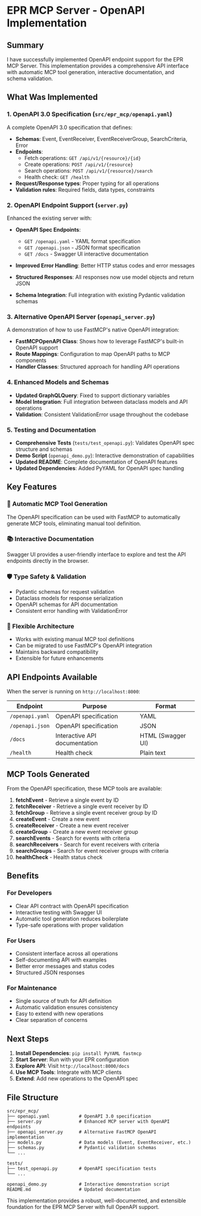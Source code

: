 # EPR MCP Server - OpenAPI Implementation

## Summary

I have successfully implemented OpenAPI endpoint support for the EPR MCP Server.
This implementation provides a comprehensive API interface with automatic MCP
tool generation, interactive documentation, and schema validation.

## What Was Implemented

### 1. OpenAPI 3.0 Specification (`src/epr_mcp/openapi.yaml`)

A complete OpenAPI 3.0 specification that defines:

- **Schemas**: Event, EventReceiver, EventReceiverGroup, SearchCriteria, Error
- **Endpoints**:
  - Fetch operations: `GET /api/v1/{resource}/{id}`
  - Create operations: `POST /api/v1/{resource}`
  - Search operations: `POST /api/v1/{resource}/search`
  - Health check: `GET /health`
- **Request/Response types**: Proper typing for all operations
- **Validation rules**: Required fields, data types, constraints

### 2. OpenAPI Endpoint Support (`server.py`)

Enhanced the existing server with:

- **OpenAPI Spec Endpoints**:

  - `GET /openapi.yaml` - YAML format specification
  - `GET /openapi.json` - JSON format specification
  - `GET /docs` - Swagger UI interactive documentation

- **Improved Error Handling**: Better HTTP status codes and error messages
- **Structured Responses**: All responses now use model objects and return JSON
- **Schema Integration**: Full integration with existing Pydantic validation
  schemas

### 3. Alternative OpenAPI Server (`openapi_server.py`)

A demonstration of how to use FastMCP's native OpenAPI integration:

- **FastMCPOpenAPI Class**: Shows how to leverage FastMCP's built-in OpenAPI
  support
- **Route Mappings**: Configuration to map OpenAPI paths to MCP components
- **Handler Classes**: Structured approach for handling API operations

### 4. Enhanced Models and Schemas

- **Updated GraphQLQuery**: Fixed to support dictionary variables
- **Model Integration**: Full integration between dataclass models and API
  operations
- **Validation**: Consistent ValidationError usage throughout the codebase

### 5. Testing and Documentation

- **Comprehensive Tests** (`tests/test_openapi.py`): Validates OpenAPI spec
  structure and schemas
- **Demo Script** (`openapi_demo.py`): Interactive demonstration of capabilities
- **Updated README**: Complete documentation of OpenAPI features
- **Updated Dependencies**: Added PyYAML for OpenAPI spec handling

## Key Features

### 🔄 Automatic MCP Tool Generation

The OpenAPI specification can be used with FastMCP to automatically generate MCP
tools, eliminating manual tool definition.

### 📚 Interactive Documentation

Swagger UI provides a user-friendly interface to explore and test the API
endpoints directly in the browser.

### 🛡️ Type Safety & Validation

- Pydantic schemas for request validation
- Dataclass models for response serialization
- OpenAPI schemas for API documentation
- Consistent error handling with ValidationError

### 🔌 Flexible Architecture

- Works with existing manual MCP tool definitions
- Can be migrated to use FastMCP's OpenAPI integration
- Maintains backward compatibility
- Extensible for future enhancements

## API Endpoints Available

When the server is running on `http://localhost:8000`:

| Endpoint        | Purpose                       | Format            |
| --------------- | ----------------------------- | ----------------- |
| `/openapi.yaml` | OpenAPI specification         | YAML              |
| `/openapi.json` | OpenAPI specification         | JSON              |
| `/docs`         | Interactive API documentation | HTML (Swagger UI) |
| `/health`       | Health check                  | Plain text        |

## MCP Tools Generated

From the OpenAPI specification, these MCP tools are available:

1. **fetchEvent** - Retrieve a single event by ID
2. **fetchReceiver** - Retrieve a single event receiver by ID
3. **fetchGroup** - Retrieve a single event receiver group by ID
4. **createEvent** - Create a new event
5. **createReceiver** - Create a new event receiver
6. **createGroup** - Create a new event receiver group
7. **searchEvents** - Search for events with criteria
8. **searchReceivers** - Search for event receivers with criteria
9. **searchGroups** - Search for event receiver groups with criteria
10. **healthCheck** - Health status check

## Benefits

### For Developers

- Clear API contract with OpenAPI specification
- Interactive testing with Swagger UI
- Automatic tool generation reduces boilerplate
- Type-safe operations with proper validation

### For Users

- Consistent interface across all operations
- Self-documenting API with examples
- Better error messages and status codes
- Structured JSON responses

### For Maintenance

- Single source of truth for API definition
- Automatic validation ensures consistency
- Easy to extend with new operations
- Clear separation of concerns

## Next Steps

1. **Install Dependencies**: `pip install PyYAML fastmcp`
2. **Start Server**: Run with your EPR configuration
3. **Explore API**: Visit `http://localhost:8000/docs`
4. **Use MCP Tools**: Integrate with MCP clients
5. **Extend**: Add new operations to the OpenAPI spec

## File Structure

```text
src/epr_mcp/
├── openapi.yaml           # OpenAPI 3.0 specification
├── server.py              # Enhanced MCP server with OpenAPI endpoints
├── openapi_server.py      # Alternative FastMCP OpenAPI implementation
├── models.py              # Data models (Event, EventReceiver, etc.)
├── schemas.py             # Pydantic validation schemas
└── ...

tests/
├── test_openapi.py        # OpenAPI specification tests
└── ...

openapi_demo.py            # Interactive demonstration script
README.md                  # Updated documentation
```

This implementation provides a robust, well-documented, and extensible
foundation for the EPR MCP Server with full OpenAPI support.

